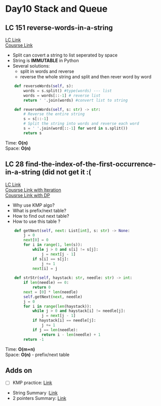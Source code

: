 # Day10 Stack and Queue

## LC 151 reverse-words-in-a-string
[LC Link](https://leetcode.com/problems/reverse-words-in-a-string/description/)   
[Cousrse Link](https://programmercarl.com/0151.%E7%BF%BB%E8%BD%AC%E5%AD%97%E7%AC%A6%E4%B8%B2%E9%87%8C%E7%9A%84%E5%8D%95%E8%AF%8D.html)
- Split can covert a string to list seperated by space
- String is **IMMUTABLE** in Python
- Several solutions:
    - split in words and reverse
    - reverse the whole string and split and then rever word by word
  
```python
    def reverseWords(self, s):
        words = s.split() #type(words) --- list
        words = words[::-1] # reverse list
        return ' '.join(words) #convert list to string
```
```python
    def reverseWords(self, s: str) -> str:
        # Reverse the entire string
        s = s[::-1]
        # Split the string into words and reverse each word
        s = ' '.join(word[::-1] for word in s.split())
        return s
```
Time: **O(n)**   
Space: **O(n)**


## LC 28 find-the-index-of-the-first-occurrence-in-a-string (did not get it :(
[LC Link](https://leetcode.com/problems/find-the-index-of-the-first-occurrence-in-a-string/description/)   
[Cousrse Link with Iteration](https://programmercarl.com/0028.%E5%AE%9E%E7%8E%B0strStr.html#%E5%85%B6%E4%BB%96%E8%AF%AD%E8%A8%80%E7%89%88%E6%9C%AC)  
[Cousrse Link with DP](https://mp.weixin.qq.com/s/r9pbkMyFyMAvmkf4QnL-1g)  
- Why use KMP algo?
- What is prefix/next table?
- How to find out next table?
- How to use this table ?

```python
    def getNext(self, next: List[int], s: str) -> None:
        j = 0
        next[0] = 0
        for i in range(1, len(s)):
            while j > 0 and s[i] != s[j]:
                j = next[j - 1]
            if s[i] == s[j]:
                j += 1
            next[i] = j
    
    def strStr(self, haystack: str, needle: str) -> int:
        if len(needle) == 0:
            return 0
        next = [0] * len(needle)
        self.getNext(next, needle)
        j = 0
        for i in range(len(haystack)):
            while j > 0 and haystack[i] != needle[j]:
                j = next[j - 1]
            if haystack[i] == needle[j]:
                j += 1
            if j == len(needle):
                return i - len(needle) + 1
        return -1
```
Time: **O(m+n)**   
Space: **O(n)**  - prefix/next table



## Adds on
- [ ] KMP practice: [Link](https://programmercarl.com/0459.%E9%87%8D%E5%A4%8D%E7%9A%84%E5%AD%90%E5%AD%97%E7%AC%A6%E4%B8%B2.html)

- String Summary :[Link](https://programmercarl.com/%E5%AD%97%E7%AC%A6%E4%B8%B2%E6%80%BB%E7%BB%93.html#%E4%BB%80%E4%B9%88%E6%98%AF%E5%AD%97%E7%AC%A6%E4%B8%B2)
- 2 pointers Summary: [Link](https://programmercarl.com/%E5%8F%8C%E6%8C%87%E9%92%88%E6%80%BB%E7%BB%93.html#%E6%95%B0%E7%BB%84%E7%AF%87)
